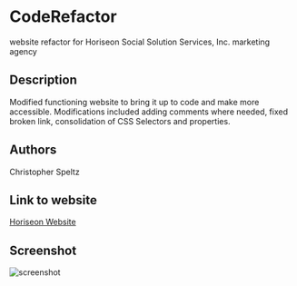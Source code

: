 # CodeRefactor

website refactor for Horiseon Social Solution Services, Inc. marketing agency 

## Description

Modified functioning website to bring it up to code and make more accessible. Modifications included adding comments where needed, fixed broken link, consolidation of CSS Selectors and properties.

## Authors

Christopher Speltz  

## Link to website

[Horiseon Website](https://christopherspeltz.github.io/CodeRefactor/)

## Screenshot

![screenshot](https://user-images.githubusercontent.com/37876358/137055030-57105134-9f11-427f-b51f-549f9c8fca6d.PNG)
